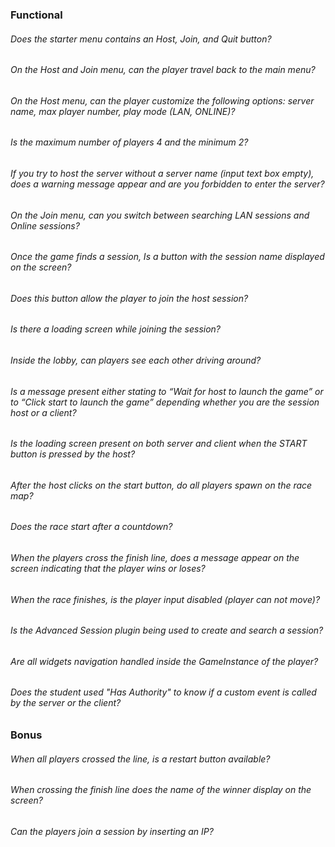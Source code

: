 ### Functional

###### Does the starter menu contains an Host, Join, and Quit button?

###### On the Host and Join menu, can the player travel back to the main menu?

###### On the Host menu, can the player customize the following options: server name, max player number, play mode (LAN, ONLINE)?

###### Is the maximum number of players 4 and the minimum 2?

###### If you try to host the server without a server name (input text box empty), does a warning message appear and are you forbidden to enter the server?

###### On the Join menu, can you switch between searching LAN sessions and Online sessions?

###### Once the game finds a session, Is a button with the session name displayed on the screen?

###### Does this button allow the player to join the host session?

###### Is there a loading screen while joining the session?

###### Inside the lobby, can players see each other driving around?

###### Is a message present either stating to “Wait for host to launch the game” or to “Click start to launch the game” depending whether you are the session host or a client?

###### Is the loading screen present on both server and client when the START button is pressed by the host?

###### After the host clicks on the start button, do all players spawn on the race map?

###### Does the race start after a countdown?

###### When the players cross the finish line, does a message appear on the screen indicating that the player wins or loses?

###### When the race finishes, is the player input disabled (player can not move)?

###### Is the Advanced Session plugin being used to create and search a session?

###### Are all widgets navigation handled inside the GameInstance of the player?

###### Does the student used "Has Authority" to know if a custom event is called by the server or the client?

### Bonus

###### When all players crossed the line, is a restart button available?

###### When crossing the finish line does the name of the winner display on the screen?

###### Can the players join a session by inserting an IP?
